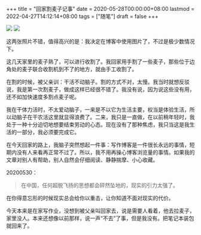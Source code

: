 +++
title = "回家割麦子记事"
date = 2020-05-28T00:00:00+08:00
lastmod = 2022-04-27T14:12:14+08:00
tags = ["随笔"]
draft = false
+++

![](https://static-1258637336.cos.ap-shanghai.myqcloud.com/night.jpg)
![](https://static-1258637336.cos.ap-shanghai.myqcloud.com/field.jpg)

这两张照片不错，值得高兴的是：我决定在博客中使用图片了，不过是极少数情况下。

这几天家里的麦子熟了，可以进行收割了。我回家用手割了一些麦子，那些位于边角处的麦子联合收割机到不了的地方，就由手工收割了。

在割的时候，被父亲训：干活不动脑子。割的方式不对，太慢。我当时就想反驳说，我是第一次割麦子，做成这样已经很不错了。我没有说，因为说这些没有用，还不如加快速度多割点麦子呢。

我在干体力活时，不太爱动脑子，一来是不以它为生活主要，权当是体验生活，所以动脑子在干农活这里就显得浪费了。二来，我只是一直做，在以前稍年轻时，我处于一种十分迫切地想要结束劳动的心态。现在没有了那种焦虑，我只当这是我生活的一部分，我必须要完成它。

在今天回家的路上，我脑子突然想起一件事：写作博客是一件很长永远的事情，短期内没有人来看再正常不过了。所以，我不用再操心博客浏览量的事情。如果我的文章对别人有帮助，别人自然会仔细阅读、静静揣摩、小心收藏。

20200530：

> 在中国，任何超脱飞扬的思想都会砰然坠地的，现实的引力太强了。

在你得意忘形的时候现实总会给你以重击，让你知道不面对现实的代价。

今天本来是在家写作业，没想到被父亲叫回家去，说是需要人看着，他去拉麦子，家里没人。本来还想像以前那样，说一声“不去”了事，但是我没有。把笔记本装包就回来了。
